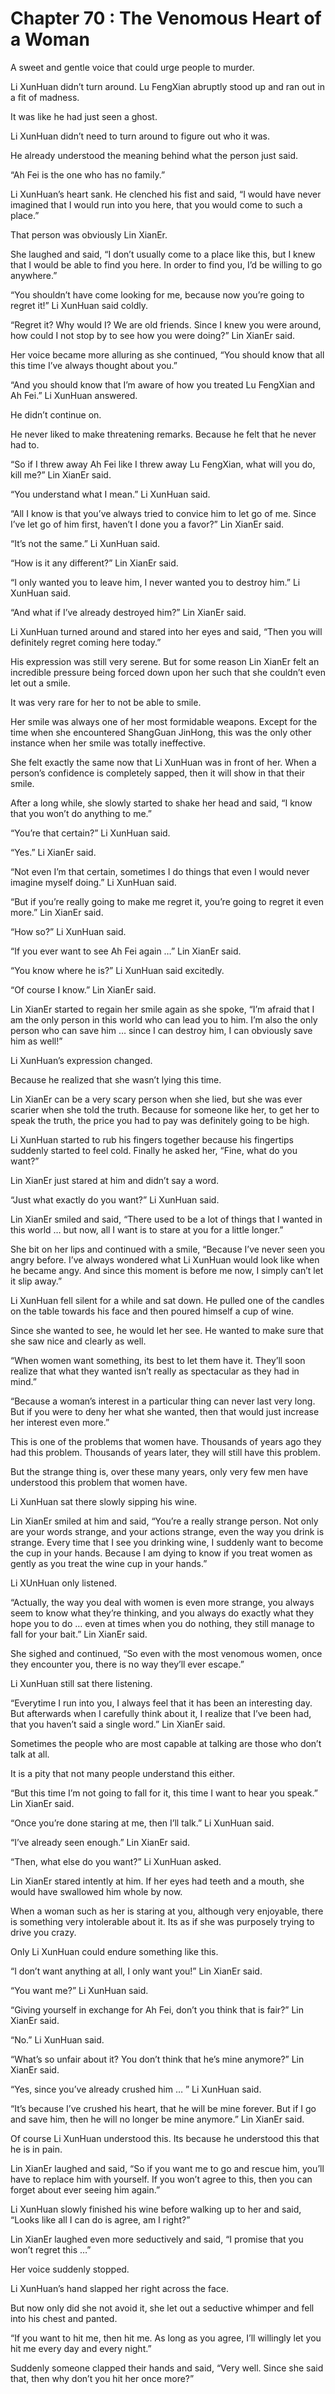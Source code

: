 # Chapter 70 : The Venomous Heart of a Woman

A sweet and gentle voice that could urge people to murder.

Li XunHuan didn’t turn around. Lu FengXian abruptly stood up and ran out in a fit of madness.

It was like he had just seen a ghost.

Li XunHuan didn’t need to turn around to figure out who it was.

He already understood the meaning behind what the person just said.

“Ah Fei is the one who has no family.”

Li XunHuan’s heart sank. He clenched his fist and said, “I would have never imagined that I would run into you here, that you would come to such a place.”

That person was obviously Lin XianEr.

She laughed and said, “I don’t usually come to a place like this, but I knew that I would be able to find you here. In order to find you, I’d be willing to go anywhere.”

“You shouldn’t have come looking for me, because now you’re going to regret it!” Li XunHuan said coldly.

“Regret it? Why would I? We are old friends. Since I knew you were around, how could I not stop by to see how you were doing?” Lin XianEr said.

Her voice became more alluring as she continued, “You should know that all this time I’ve always thought about you.”

“And you should know that I’m aware of how you treated Lu FengXian and Ah Fei.” Li XunHuan answered.

He didn’t continue on.

He never liked to make threatening remarks. Because he felt that he never had to.

“So if I threw away Ah Fei like I threw away Lu FengXian, what will you do, kill me?” Lin XianEr said.

“You understand what I mean.” Li XunHuan said.

“All I know is that you’ve always tried to convice him to let go of me. Since I’ve let go of him first, haven’t I done you a favor?” Lin XianEr said.

“It’s not the same.” Li XunHuan said.

“How is it any different?” Lin XianEr said.

“I only wanted you to leave him, I never wanted you to destroy him.” Li XunHuan said.

“And what if I’ve already destroyed him?” Lin XianEr said.

Li XunHuan turned around and stared into her eyes and said, “Then you will definitely regret coming here today.”

His expression was still very serene. But for some reason Lin XianEr felt an incredible pressure being forced down upon her such that she couldn’t even let out a smile.

It was very rare for her to not be able to smile.

Her smile was always one of her most formidable weapons. Except for the time when she encountered ShangGuan JinHong, this was the only other instance when her smile was totally ineffective.

She felt exactly the same now that Li XunHuan was in front of her. When a person’s confidence is completely sapped, then it will show in that their smile.

After a long while, she slowly started to shake her head and said, “I know that you won’t do anything to me.”

“You’re that certain?” Li XunHuan said.

“Yes.” Li XianEr said.

“Not even I’m that certain, sometimes I do things that even I would never imagine myself doing.” Li XunHuan said.

“But if you’re really going to make me regret it, you’re going to regret it even more.” Lin XianEr said.

“How so?” Li XunHuan said.

“If you ever want to see Ah Fei again …” Lin XianEr said.

“You know where he is?” Li XunHuan said excitedly.

“Of course I know.” Lin XianEr said.

Lin XianEr started to regain her smile again as she spoke, “I’m afraid that I am the only person in this world who can lead you to him. I’m also the only person who can save him … since I can destroy him, I can obviously save him as well!”

Li XunHuan’s expression changed.

Because he realized that she wasn’t lying this time.

Lin XianEr can be a very scary person when she lied, but she was ever scarier when she told the truth. Because for someone like her, to get her to speak the truth, the price you had to pay was definitely going to be high.

Li XunHuan started to rub his fingers together because his fingertips suddenly started to feel cold. Finally he asked her, “Fine, what do you want?”

Lin XianEr just stared at him and didn’t say a word.

“Just what exactly do you want?” Li XunHuan said.

Lin XianEr smiled and said, “There used to be a lot of things that I wanted in this world … but now, all I want is to stare at you for a little longer.”

She bit on her lips and continued with a smile, “Because I’ve never seen you angry before. I’ve always wondered what Li XunHuan would look like when he became angy. And since this moment is before me now, I simply can’t let it slip away.”

Li XunHuan fell silent for a while and sat down. He pulled one of the candles on the table towards his face and then poured himself a cup of wine.

Since she wanted to see, he would let her see. He wanted to make sure that she saw nice and clearly as well.

“When women want something, its best to let them have it. They’ll soon realize that what they wanted isn’t really as spectacular as they had in mind.”

“Because a woman’s interest in a particular thing can never last very long. But if you were to deny her what she wanted, then that would just increase her interest even more.”

This is one of the problems that women have. Thousands of years ago they had this problem. Thousands of years later, they will still have this problem.

But the strange thing is, over these many years, only very few men have understood this problem that women have.

Li XunHuan sat there slowly sipping his wine.

Lin XianEr smiled at him and said, “You’re a really strange person. Not only are your words strange, and your actions strange, even the way you drink is strange. Every time that I see you drinking wine, I suddenly want to become the cup in your hands. Because I am dying to know if you treat women as gently as you treat the wine cup in your hands.”

Li XUnHuan only listened.

“Actually, the way you deal with women is even more strange, you always seem to know what they’re thinking, and you always do exactly what they hope you to do … even at times when you do nothing, they still manage to fall for your bait.” Lin XianEr said.

She sighed and continued, “So even with the most venomous women, once they encounter you, there is no way they’ll ever escape.”

Li XunHuan still sat there listening.

“Everytime I run into you, I always feel that it has been an interesting day. But afterwards when I carefully think about it, I realize that I’ve been had, that you haven’t said a single word.” Lin XianEr said.

Sometimes the people who are most capable at talking are those who don’t talk at all.

It is a pity that not many people understand this either.

“But this time I’m not going to fall for it, this time I want to hear you speak.” Lin XianEr said.

“Once you’re done staring at me, then I’ll talk.” Li XunHuan said.

“I’ve already seen enough.” Lin XianEr said.

“Then, what else do you want?” Li XunHuan asked.

Lin XianEr stared intently at him. If her eyes had teeth and a mouth, she would have swallowed him whole by now.

When a woman such as her is staring at you, although very enjoyable, there is something very intolerable about it. Its as if she was purposely trying to drive you crazy.

Only Li XunHuan could endure something like this.

“I don’t want anything at all, I only want you!” Lin XianEr said.

“You want me?” Li XunHuan said.

“Giving yourself in exchange for Ah Fei, don’t you think that is fair?” Lin XianEr said.

“No.” Li XunHuan said.

“What’s so unfair about it? You don’t think that he’s mine anymore?” Lin XianEr said.

“Yes, since you’ve already crushed him … ” Li XunHuan said.

“It’s because I’ve crushed his heart, that he will be mine forever. But if I go and save him, then he will no longer be mine anymore.” Lin XianEr said.

Of course Li XunHuan understood this. Its because he understood this that he is in pain.

Lin XianEr laughed and said, “So if you want me to go and rescue him, you’ll have to replace him with yourself. If you won’t agree to this, then you can forget about ever seeing him again.”

Li XunHuan slowly finished his wine before walking up to her and said, “Looks like all I can do is agree, am I right?”

Lin XianEr laughed even more seductively and said, “I promise that you won’t regret this …”

Her voice suddenly stopped.

Li XunHuan’s hand slapped her right across the face.

But now only did she not avoid it, she let out a seductive whimper and fell into his chest and panted.

“If you want to hit me, then hit me. As long as you agree, I’ll willingly let you hit me every day and every night.”

Suddenly someone clapped their hands and said, “Very well. Since she said that, then why don’t you hit her once more?”


